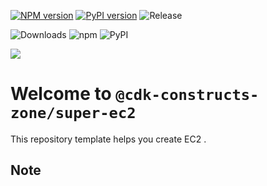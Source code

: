 [![NPM version](https://badge.fury.io/js/%40cdk-constructs-zone%2Fsuper-ec2.svg)](https://badge.fury.io/js/super-ec2)
[![PyPI version](https://badge.fury.io/py/super-ec2.svg)](https://badge.fury.io/py/super-ec2)
![Release](https://github.com/cdk-constructs-zone/super-ec2/workflows/Release/badge.svg)

![Downloads](https://img.shields.io/badge/-DOWNLOADS:-brightgreen?color=gray)
![npm](https://img.shields.io/npm/dt/@cdk-constructs-zone/super-ec2?label=npm&color=orange)
![PyPI](https://img.shields.io/pypi/dm/super-ec2?label=pypi&color=blue)

![](https://img.shields.io/badge/jenkins-ec2-green=?style=plastic&logo=appveyor)

# Welcome to `@cdk-constructs-zone/super-ec2`

This repository template helps you create EC2 .

## Note
